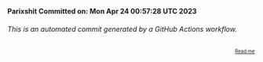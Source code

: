 **Parixshit Committed on: Mon Apr 24 00:57:28 UTC 2023** <!-- 421b9e8d-fca6-4b16-91a7-44e1ba103d51 -->

###### This is an automated commit generated by a GitHub Actions workflow.

<div align="right"><sub><sup><a href="https://github.com/Parixshit/AutoCommit.git">Read me</a></sup></sub></div>
